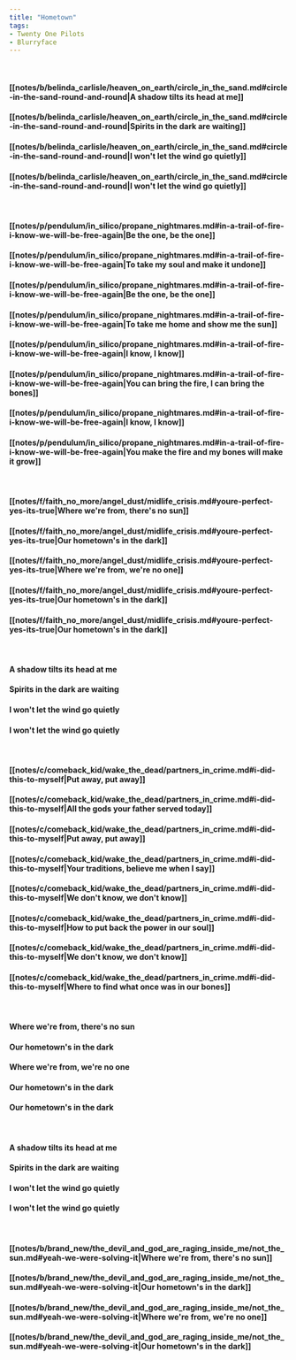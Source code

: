 ```yaml
---
title: "Hometown"
tags:
- Twenty One Pilots
- Blurryface
---
```

&nbsp;
#### [[notes/b/belinda_carlisle/heaven_on_earth/circle_in_the_sand.md#circle-in-the-sand-round-and-round|A shadow tilts its head at me]]
#### [[notes/b/belinda_carlisle/heaven_on_earth/circle_in_the_sand.md#circle-in-the-sand-round-and-round|Spirits in the dark are waiting]]
#### [[notes/b/belinda_carlisle/heaven_on_earth/circle_in_the_sand.md#circle-in-the-sand-round-and-round|I won't let the wind go quietly]]
#### [[notes/b/belinda_carlisle/heaven_on_earth/circle_in_the_sand.md#circle-in-the-sand-round-and-round|I won't let the wind go quietly]]
&nbsp;
#### [[notes/p/pendulum/in_silico/propane_nightmares.md#in-a-trail-of-fire-i-know-we-will-be-free-again|Be the one, be the one]]
#### [[notes/p/pendulum/in_silico/propane_nightmares.md#in-a-trail-of-fire-i-know-we-will-be-free-again|To take my soul and make it undone]]
#### [[notes/p/pendulum/in_silico/propane_nightmares.md#in-a-trail-of-fire-i-know-we-will-be-free-again|Be the one, be the one]]
#### [[notes/p/pendulum/in_silico/propane_nightmares.md#in-a-trail-of-fire-i-know-we-will-be-free-again|To take me home and show me the sun]]
#### [[notes/p/pendulum/in_silico/propane_nightmares.md#in-a-trail-of-fire-i-know-we-will-be-free-again|I know, I know]]
#### [[notes/p/pendulum/in_silico/propane_nightmares.md#in-a-trail-of-fire-i-know-we-will-be-free-again|You can bring the fire, I can bring the bones]]
#### [[notes/p/pendulum/in_silico/propane_nightmares.md#in-a-trail-of-fire-i-know-we-will-be-free-again|I know, I know]]
#### [[notes/p/pendulum/in_silico/propane_nightmares.md#in-a-trail-of-fire-i-know-we-will-be-free-again|You make the fire and my bones will make it grow]]
&nbsp;
#### [[notes/f/faith_no_more/angel_dust/midlife_crisis.md#youre-perfect-yes-its-true|Where we're from, there's no sun]]
#### [[notes/f/faith_no_more/angel_dust/midlife_crisis.md#youre-perfect-yes-its-true|Our hometown's in the dark]]
#### [[notes/f/faith_no_more/angel_dust/midlife_crisis.md#youre-perfect-yes-its-true|Where we're from, we're no one]]
#### [[notes/f/faith_no_more/angel_dust/midlife_crisis.md#youre-perfect-yes-its-true|Our hometown's in the dark]]
#### [[notes/f/faith_no_more/angel_dust/midlife_crisis.md#youre-perfect-yes-its-true|Our hometown's in the dark]]
&nbsp;
#### A shadow tilts its head at me
#### Spirits in the dark are waiting
#### I won't let the wind go quietly
#### I won't let the wind go quietly
&nbsp;
#### [[notes/c/comeback_kid/wake_the_dead/partners_in_crime.md#i-did-this-to-myself|Put away, put away]]
#### [[notes/c/comeback_kid/wake_the_dead/partners_in_crime.md#i-did-this-to-myself|All the gods your father served today]]
#### [[notes/c/comeback_kid/wake_the_dead/partners_in_crime.md#i-did-this-to-myself|Put away, put away]]
#### [[notes/c/comeback_kid/wake_the_dead/partners_in_crime.md#i-did-this-to-myself|Your traditions, believe me when I say]]
#### [[notes/c/comeback_kid/wake_the_dead/partners_in_crime.md#i-did-this-to-myself|We don't know, we don't know]]
#### [[notes/c/comeback_kid/wake_the_dead/partners_in_crime.md#i-did-this-to-myself|How to put back the power in our soul]]
#### [[notes/c/comeback_kid/wake_the_dead/partners_in_crime.md#i-did-this-to-myself|We don't know, we don't know]]
#### [[notes/c/comeback_kid/wake_the_dead/partners_in_crime.md#i-did-this-to-myself|Where to find what once was in our bones]]
&nbsp;
#### Where we're from, there's no sun
#### Our hometown's in the dark
#### Where we're from, we're no one
#### Our hometown's in the dark
#### Our hometown's in the dark
&nbsp;
#### A shadow tilts its head at me
#### Spirits in the dark are waiting
#### I won't let the wind go quietly
#### I won't let the wind go quietly
&nbsp;
#### [[notes/b/brand_new/the_devil_and_god_are_raging_inside_me/not_the_sun.md#yeah-we-were-solving-it|Where we're from, there's no sun]]
#### [[notes/b/brand_new/the_devil_and_god_are_raging_inside_me/not_the_sun.md#yeah-we-were-solving-it|Our hometown's in the dark]]
#### [[notes/b/brand_new/the_devil_and_god_are_raging_inside_me/not_the_sun.md#yeah-we-were-solving-it|Where we're from, we're no one]]
#### [[notes/b/brand_new/the_devil_and_god_are_raging_inside_me/not_the_sun.md#yeah-we-were-solving-it|Our hometown's in the dark]]
